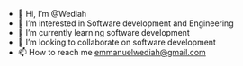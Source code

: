 - 👋 Hi, I’m @Wediah
- 👀 I’m interested in Software development and Engineering 
- 🌱 I’m currently learning software development
- 💞️ I’m looking to collaborate on software development
- 📫 How to reach me emmanuelwediah@gmail.com

<!---
Wediah/Wediah is a ✨ special ✨ repository because its `README.md` (this file) appears on your GitHub profile.
You can click the Preview link to take a look at your changes.
--->
